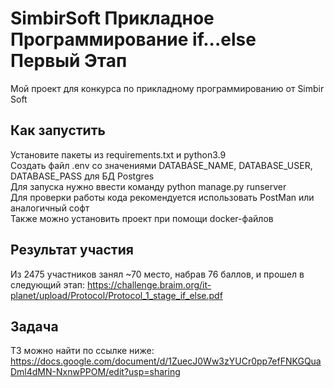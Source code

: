 # SimbirSoft Прикладное Программирование if...else Первый Этап

Мой проект для конкурса по прикладному программированию от Simbir Soft 

## Как запустить

Установите пакеты из requirements.txt и python3.9  
Создать файл .env со значениями DATABASE_NAME, DATABASE_USER, DATABASE_PASS для БД Postgres  
Для запуска нужно ввести команду python manage.py runserver  
Для проверки работы кода рекомендуется использовать PostMan или аналогичный софт  
Также можно установить проект при помощи docker-файлов

## Результат участия

Из 2475 участников занял ~70 место, набрав 76 баллов, и прошел в следующий этап: 
https://challenge.braim.org/it-planet/upload/Protocol/Protocol_1_stage_if_else.pdf

## Задача

ТЗ можно найти по ссылке ниже:
https://docs.google.com/document/d/1ZuecJ0Ww3zYUCr0pp7efFNKGQuaDml4dMN-NxnwPPOM/edit?usp=sharing
